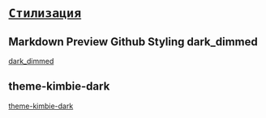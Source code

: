 # [`Стилизация`](./index.md)

## Markdown Preview Github Styling dark_dimmed

[dark_dimmed](file:///Users/Oleg/.vscode/extensions/bierner.markdown-preview-github-styles-2.0.4/dist/github-markdown-dark-dimmed.css)

## theme-kimbie-dark

[theme-kimbie-dark](<file:///Users/Oleg/AppData/Local/Programs/Microsoft VS Code/resources/app/extensions/theme-kimbie-dark/themes/kimbie-dark-color-theme.json>)
